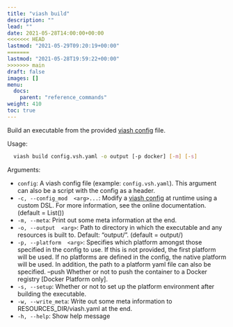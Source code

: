 ```yaml
---
title: "viash build"
description: ""
lead: ""
date: 2021-05-28T14:00:00+00:00
<<<<<<< HEAD
lastmod: "2021-05-29T09:20:19+00:00"
=======
lastmod: "2021-05-28T19:59:22+00:00"
>>>>>>> main
draft: false
images: []
menu:
  docs:
    parent: "reference_commands"
weight: 410
toc: true
---
```




Build an executable from the provided [viash
config](/docs/reference_config/config) file.

Usage:

``` bash
  viash build config.vsh.yaml -o output [-p docker] [-m] [-s]
```

Arguments:

-   `config`: A viash config file (example: `config.vsh.yaml`). This
    argument can also be a script with the config as a header.
-   `-c, --config_mod  <arg>...`: Modify a [viash
    config](/docs/reference_config/config) at runtime using a custom
    DSL. For more information, see the online documentation. (default =
    List())
-   `-m, --meta`: Print out some meta information at the end.
-   `-o, --output  <arg>`: Path to directory in which the executable and
    any resources is built to. Default: “output/”. (default = output/)
-   `-p, --platform  <arg>`: Specifies which platform amongst those
    specified in the config to use. If this is not provided, the first
    platform will be used. If no platforms are defined in the config,
    the native platform will be used. In addition, the path to a
    platform yaml file can also be specified. –push Whether or not to
    push the container to a Docker registry \[Docker Platform only\].
-   `-s, --setup`: Whether or not to set up the platform environment
    after building the executable.
-   `-w, --write_meta`: Write out some meta information to
    RESOURCES\_DIR/viash.yaml at the end.
-   `-h, --help`: Show help message
